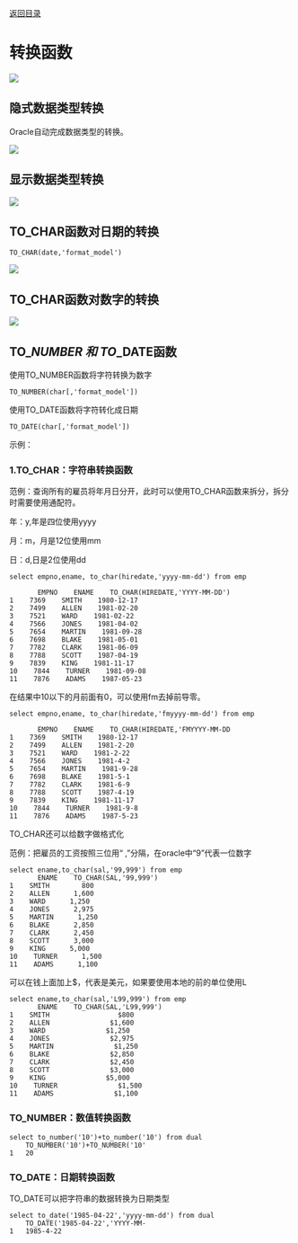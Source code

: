[返回目录](/README.md)

# 转换函数



![](/assets/import27.png)

## 隐式数据类型转换

Oracle自动完成数据类型的转换。

![](/assets/import28.png)

## 显示数据类型转换

![](/assets/import29.png)

## TO\_CHAR函数对日期的转换

```
TO_CHAR(date,'format_model')
```

![](/assets/import30.png)

## TO\_CHAR函数对数字的转换

![](/assets/import31.png)

## TO\__NUMBER 和 TO_\_DATE函数

使用TO\_NUMBER函数将字符转换为数字

```
TO_NUMBER(char[,'format_model'])
```

使用TO\_DATE函数将字符转化成日期

```
TO_DATE(char[,'format_model'])
```

示例：

### **1.TO\_CHAR：字符串转换函数**

范例：查询所有的雇员将年月日分开，此时可以使用TO\_CHAR函数来拆分，拆分时需要使用通配符。

年：y,年是四位使用yyyy

月：m，月是12位使用mm

日：d,日是2位使用dd

```
select empno,ename, to_char(hiredate,'yyyy-mm-dd') from emp 

       EMPNO    ENAME    TO_CHAR(HIREDATE,'YYYY-MM-DD')
1    7369    SMITH    1980-12-17
2    7499    ALLEN    1981-02-20
3    7521    WARD    1981-02-22
4    7566    JONES    1981-04-02
5    7654    MARTIN    1981-09-28
6    7698    BLAKE    1981-05-01
7    7782    CLARK    1981-06-09
8    7788    SCOTT    1987-04-19
9    7839    KING    1981-11-17
10    7844    TURNER    1981-09-08
11    7876    ADAMS    1987-05-23
```

在结果中10以下的月前面有0，可以使用fm去掉前导零。

```
select empno,ename, to_char(hiredate,'fmyyyy-mm-dd') from emp 

       EMPNO    ENAME    TO_CHAR(HIREDATE,'FMYYYY-MM-DD
1    7369    SMITH    1980-12-17
2    7499    ALLEN    1981-2-20
3    7521    WARD    1981-2-22
4    7566    JONES    1981-4-2
5    7654    MARTIN    1981-9-28
6    7698    BLAKE    1981-5-1
7    7782    CLARK    1981-6-9
8    7788    SCOTT    1987-4-19
9    7839    KING    1981-11-17
10    7844    TURNER    1981-9-8
11    7876    ADAMS    1987-5-23
```

TO\_CHAR还可以给数字做格式化

范例：把雇员的工资按照三位用“ ,”分隔，在oracle中“9”代表一位数字

```
select ename,to_char(sal,'99,999') from emp
       ENAME    TO_CHAR(SAL,'99,999')
1    SMITH        800
2    ALLEN      1,600
3    WARD      1,250
4    JONES      2,975
5    MARTIN      1,250
6    BLAKE      2,850
7    CLARK      2,450
8    SCOTT      3,000
9    KING      5,000
10    TURNER      1,500
11    ADAMS      1,100
```

可以在钱上面加上$，代表是美元，如果要使用本地的前的单位使用L

```
select ename,to_char(sal,'L99,999') from emp
       ENAME    TO_CHAR(SAL,'L99,999')
1    SMITH                 $800
2    ALLEN               $1,600
3    WARD               $1,250
4    JONES               $2,975
5    MARTIN               $1,250
6    BLAKE               $2,850
7    CLARK               $2,450
8    SCOTT               $3,000
9    KING               $5,000
10    TURNER               $1,500
11    ADAMS               $1,100
```

### TO\_NUMBER：数值转换函数

```
select to_number('10')+to_number('10') from dual 
   	TO_NUMBER('10')+TO_NUMBER('10'
1	20

```

### TO\_DATE：日期转换函数

TO\_DATE可以把字符串的数据转换为日期类型

```
select to_date('1985-04-22','yyyy-mm-dd') from dual
   	TO_DATE('1985-04-22','YYYY-MM-
1	1985-4-22


```



